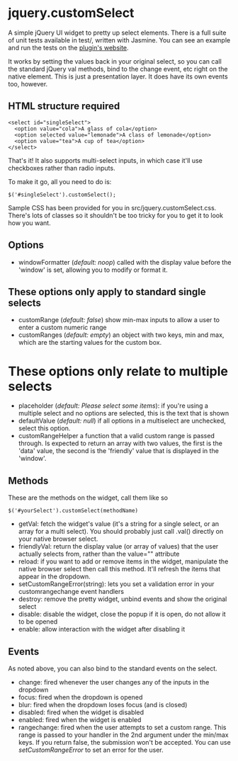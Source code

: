 # jquery.customSelect

A simple jQuery UI widget to pretty up select elements. There is a full suite of unit tests available in test/, written with Jasmine. You can see an example and run the tests on the [plugin's website](http://rixth.github.com/customSelect/).

It works by setting the values back in your original select, so you can call the standard jQuery val methods, bind to the change event, etc right on the native element. This is just a presentation layer. It does have its own events too, however.

## HTML structure required

    <select id="singleSelect">
      <option value="cola">A glass of cola</option>
      <option selected value="lemonade">A class of lemonade</option>
      <option value="tea">A cup of tea</option>
    </select>
    
That's it! It also supports multi-select inputs, in which case it'll use checkboxes rather than radio inputs.

To make it go, all you need to do is:

    $('#singleSelect').customSelect();
    
Sample CSS has been provided for you in src/jquery.customSelect.css. There's lots of classes so it shouldn't be too tricky for you to get it to look how you want.

## Options

* windowFormatter (*default: noop*) called with the display value before the 'window'  is set, allowing you to modify or format it.

## These options only apply to standard single selects

* customRange (*default: false*) show min-max inputs to allow a user to enter a custom numeric range
* customRanges (*default: empty*) an object with two keys, min and max, which are the starting values for the custom box.

# These options only relate to multiple selects

* placeholder (*default: Please select some items*): if you're using a multiple select and no options are selected, this is the text that is shown
* defaultValue (*default: null*) if all options in a multiselect are unchecked, select this option.
* customRangeHelper a function that a valid custom range is passed through. Is expected to return an array with two values, the first is the 'data' value, the second is the 'friendly' value that is displayed in the 'window'.

## Methods

These are the methods on the widget, call them like so

    $('#yourSelect').customSelect(methodName)

* getVal: fetch the widget's value (it's a string for a single select, or an array for a multi select). You should probably just call .val() directly on your native browser select.
* friendlyVal: return the display value (or array of values) that the user actually selects from, rather than the value="" attribute
* reload: if you want to add or remove items in the widget, manipulate the native browser select then call this method. It'll refresh the items that appear in the dropdown.
* setCustomRangeError(string): lets you set a validation error in your customrangechange event handlers
* destroy: remove the pretty widget, unbind events and show the original select
* disable: disable the widget, close the popup if it is open, do not allow it to be opened
* enable: allow interaction with the widget after disabling it

## Events

As noted above, you can also bind to the standard events on the select.

* change: fired whenever the user changes any of the inputs in the dropdown
* focus: fired when the dropdown is opened
* blur: fired when the dropdown loses focus (and is closed)
* disabled: fired when the widget is disabled
* enabled: fired when the widget is enabled
* rangechange: fired when the user attempts to set a custom range. This range is passed to your handler in the 2nd argument under the min/max keys. If you return false, the submission won't be accepted. You can use *setCustomRangeError* to set an error for the user.